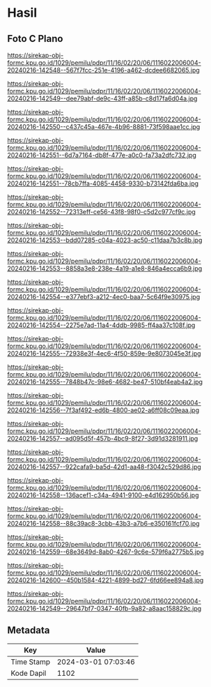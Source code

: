 # Hasil

## Foto C Plano

https://sirekap-obj-formc.kpu.go.id/1029/pemilu/pdpr/11/16/02/20/06/1116022006004-20240216-142548--567f7fcc-251e-4196-a462-dcdee6682065.jpg

https://sirekap-obj-formc.kpu.go.id/1029/pemilu/pdpr/11/16/02/20/06/1116022006004-20240216-142549--dee79abf-de9c-43ff-a85b-c8d17fa6d04a.jpg

https://sirekap-obj-formc.kpu.go.id/1029/pemilu/pdpr/11/16/02/20/06/1116022006004-20240216-142550--c437c45a-467e-4b96-8881-73f598aae1cc.jpg

https://sirekap-obj-formc.kpu.go.id/1029/pemilu/pdpr/11/16/02/20/06/1116022006004-20240216-142551--6d7a7164-db8f-477e-a0c0-fa73a2dfc732.jpg

https://sirekap-obj-formc.kpu.go.id/1029/pemilu/pdpr/11/16/02/20/06/1116022006004-20240216-142551--78cb7ffa-4085-4458-9330-b73142fda6ba.jpg

https://sirekap-obj-formc.kpu.go.id/1029/pemilu/pdpr/11/16/02/20/06/1116022006004-20240216-142552--72313eff-ce56-43f8-98f0-c5d2c977cf9c.jpg

https://sirekap-obj-formc.kpu.go.id/1029/pemilu/pdpr/11/16/02/20/06/1116022006004-20240216-142553--bdd07285-c04a-4023-ac50-c11daa7b3c8b.jpg

https://sirekap-obj-formc.kpu.go.id/1029/pemilu/pdpr/11/16/02/20/06/1116022006004-20240216-142553--8858a3e8-238e-4a19-a1e8-846a4ecca6b9.jpg

https://sirekap-obj-formc.kpu.go.id/1029/pemilu/pdpr/11/16/02/20/06/1116022006004-20240216-142554--e377ebf3-a212-4ec0-baa7-5c64f9e30975.jpg

https://sirekap-obj-formc.kpu.go.id/1029/pemilu/pdpr/11/16/02/20/06/1116022006004-20240216-142554--2275e7ad-11a4-4ddb-9985-ff4aa37c108f.jpg

https://sirekap-obj-formc.kpu.go.id/1029/pemilu/pdpr/11/16/02/20/06/1116022006004-20240216-142555--72938e3f-4ec6-4f50-859e-9e8073045e3f.jpg

https://sirekap-obj-formc.kpu.go.id/1029/pemilu/pdpr/11/16/02/20/06/1116022006004-20240216-142555--7848b47c-98e6-4682-be47-510bf4eab4a2.jpg

https://sirekap-obj-formc.kpu.go.id/1029/pemilu/pdpr/11/16/02/20/06/1116022006004-20240216-142556--7f3af492-ed6b-4800-ae02-a6ff08c09eaa.jpg

https://sirekap-obj-formc.kpu.go.id/1029/pemilu/pdpr/11/16/02/20/06/1116022006004-20240216-142557--ad095d5f-457b-4bc9-8f27-3d91d3281911.jpg

https://sirekap-obj-formc.kpu.go.id/1029/pemilu/pdpr/11/16/02/20/06/1116022006004-20240216-142557--922cafa9-ba5d-42d1-aa48-f3042c529d86.jpg

https://sirekap-obj-formc.kpu.go.id/1029/pemilu/pdpr/11/16/02/20/06/1116022006004-20240216-142558--136acef1-c34a-4941-9100-e4d162950b56.jpg

https://sirekap-obj-formc.kpu.go.id/1029/pemilu/pdpr/11/16/02/20/06/1116022006004-20240216-142558--88c39ac8-3cbb-43b3-a7b6-e350161fcf70.jpg

https://sirekap-obj-formc.kpu.go.id/1029/pemilu/pdpr/11/16/02/20/06/1116022006004-20240216-142559--68e3649d-8ab0-4267-9c6e-579f6a2775b5.jpg

https://sirekap-obj-formc.kpu.go.id/1029/pemilu/pdpr/11/16/02/20/06/1116022006004-20240216-142600--450b1584-4221-4899-bd27-6fd66ee894a8.jpg

https://sirekap-obj-formc.kpu.go.id/1029/pemilu/pdpr/11/16/02/20/06/1116022006004-20240216-142549--29647bf7-0347-40fb-9a82-a8aac158829c.jpg


## Metadata

| Key        | Value               |
| ---------- | ------------------- |
| Time Stamp | 2024-03-01 07:03:46 |
| Kode Dapil | 1102                |



